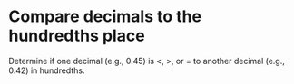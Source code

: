 # Compare decimals to the hundredths place

Determine if one decimal (e.g., 0.45) is <, >, or = to another decimal (e.g., 0.42) in hundredths.
